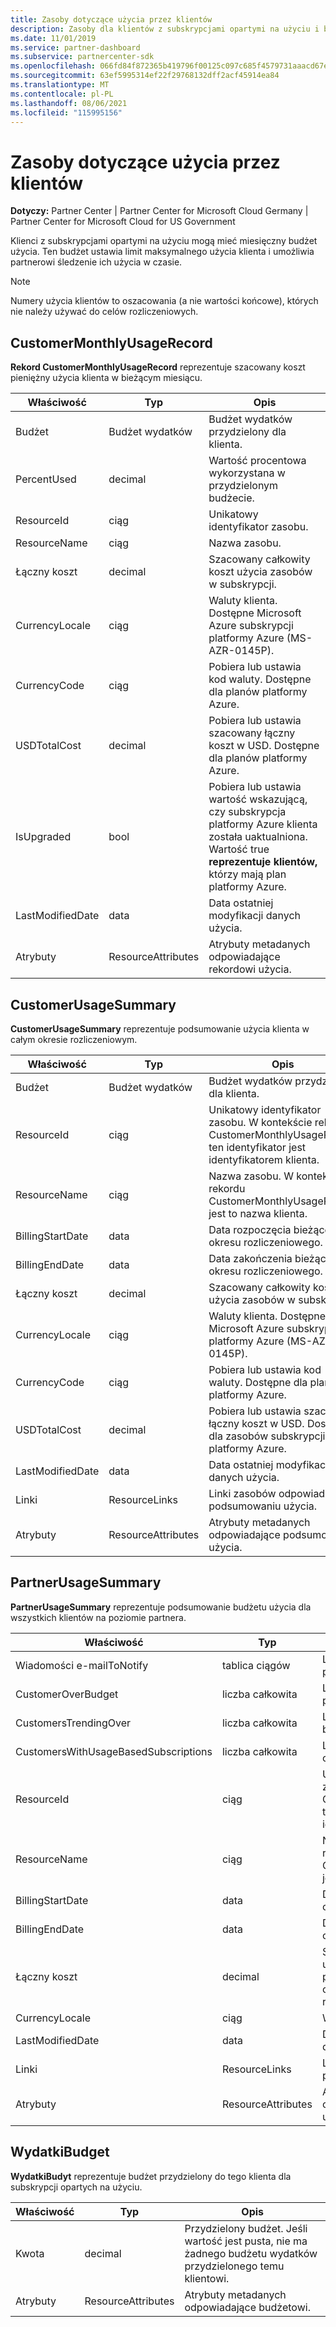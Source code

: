```yaml
---
title: Zasoby dotyczące użycia przez klientów
description: Zasoby dla klientów z subskrypcjami opartymi na użyciu i budżetami użycia miesięcznego (w tym CustomerMonthlyUsageRecord, CustomerUsageSummary, PartnerUsageSummary i SpendingBudget).
ms.date: 11/01/2019
ms.service: partner-dashboard
ms.subservice: partnercenter-sdk
ms.openlocfilehash: 066fd84f872365b419796f00125c097c685f4579731aaacd67e826bf671bd789
ms.sourcegitcommit: 63ef5995314ef22f29768132dff2acf45914ea84
ms.translationtype: MT
ms.contentlocale: pl-PL
ms.lasthandoff: 08/06/2021
ms.locfileid: "115995156"
---
```

# <a name="customer-usage-resources"></a>Zasoby dotyczące użycia przez klientów

**Dotyczy:** Partner Center | Partner Center for Microsoft Cloud Germany | Partner Center for Microsoft Cloud for US Government

Klienci z subskrypcjami opartymi na użyciu mogą mieć miesięczny budżet użycia. Ten budżet ustawia limit maksymalnego użycia klienta i umożliwia partnerowi śledzenie ich użycia w czasie.

> [!NOTE]
> Numery użycia klientów to oszacowania (a nie wartości końcowe), których nie należy używać do celów rozliczeniowych.

## <a name="customermonthlyusagerecord"></a>CustomerMonthlyUsageRecord

**Rekord CustomerMonthlyUsageRecord** reprezentuje szacowany koszt pieniężny użycia klienta w bieżącym miesiącu.

| Właściwość         | Typ               | Opis                                                              |
|------------------|--------------------|--------------------------------------------------------------------------|
| Budżet           | Budżet wydatków     | Budżet wydatków przydzielony dla klienta.                          |
| PercentUsed      | decimal             | Wartość procentowa wykorzystana w przydzielonym budżecie.                        |
| ResourceId       | ciąg             | Unikatowy identyfikator zasobu.                                   |
| ResourceName     | ciąg             | Nazwa zasobu.                                                |
| Łączny koszt        | decimal             | Szacowany całkowity koszt użycia zasobów w subskrypcji.|
| CurrencyLocale   | ciąg             | Waluty klienta. Dostępne Microsoft Azure subskrypcji platformy Azure (MS-AZR-0145P).            |
| CurrencyCode     | ciąg             | Pobiera lub ustawia kod waluty. Dostępne dla planów platformy Azure.           |
| USDTotalCost     | decimal             | Pobiera lub ustawia szacowany łączny koszt w USD. Dostępne dla planów platformy Azure.                                         |
| IsUpgraded       | bool             | Pobiera lub ustawia wartość wskazującą, czy subskrypcja platformy Azure klienta została uaktualniona. Wartość true **reprezentuje klientów,** którzy mają plan platformy Azure.                         |
| LastModifiedDate | data               | Data ostatniej modyfikacji danych użycia.                               |
| Atrybuty       | ResourceAttributes | Atrybuty metadanych odpowiadające rekordowi użycia.               |

## <a name="customerusagesummary"></a>CustomerUsageSummary

**CustomerUsageSummary** reprezentuje podsumowanie użycia klienta w całym okresie rozliczeniowym.

| Właściwość         | Typ               | Opis                                                                                                      |
|------------------|--------------------|------------------------------------------------------------------------------------------------------------------|
| Budżet           | Budżet wydatków     | Budżet wydatków przydzielony dla klienta.                                                                  |
| ResourceId       | ciąg             | Unikatowy identyfikator zasobu. W kontekście rekordu CustomerMonthlyUsageRecord ten identyfikator jest identyfikatorem klienta. |
| ResourceName     | ciąg             | Nazwa zasobu. W kontekście rekordu CustomerMonthlyUsageRecord jest to nazwa klienta.               |
| BillingStartDate | data               | Data rozpoczęcia bieżącego okresu rozliczeniowego.                                                                    |
| BillingEndDate   | data               | Data zakończenia bieżącego okresu rozliczeniowego.                                                                      |
| Łączny koszt        | decimal             | Szacowany całkowity koszt użycia zasobów w subskrypcji.                                         |
| CurrencyLocale   | ciąg             | Waluty klienta. Dostępne Microsoft Azure subskrypcji platformy Azure (MS-AZR-0145P).                                         |
| CurrencyCode     | ciąg             | Pobiera lub ustawia kod waluty. Dostępne dla planów platformy Azure.                                         |
| USDTotalCost     | decimal             | Pobiera lub ustawia szacowany łączny koszt w USD. Dostępne dla zasobów subskrypcji planu platformy Azure.                                         |
| LastModifiedDate | data               | Data ostatniej modyfikacji danych użycia.                                                                       |
| Linki            | ResourceLinks      | Linki zasobów odpowiadające podsumowaniu użycia.                                                           |
| Atrybuty       | ResourceAttributes | Atrybuty metadanych odpowiadające podsumowaniu użycia.                                                      |

## <a name="partnerusagesummary"></a>PartnerUsageSummary

**PartnerUsageSummary** reprezentuje podsumowanie budżetu użycia dla wszystkich klientów na poziomie partnera.

| Właściwość         | Typ               | Opis                                                                                                      |
|------------------|--------------------|------------------------------------------------------------------------------------------------------------------|
| Wiadomości e-mailToNotify   | tablica ciągów   | Lista adresów e-mail dla powiadomień.                                                                   |
| CustomerOverBudget | liczba całkowita          | Liczba klientów, którzy przesłonili budżet.                                                                    |
| CustomersTrendingOver | liczba całkowita       | Liczba klientów, którzy są blisko przesłoni budżetu.                                                     |
| CustomersWithUsageBasedSubscriptions  | liczba całkowita | Liczba klientów z subskrypcją opartą na użyciu.                                               |
| ResourceId       | ciąg             | Unikatowy identyfikator zasobu. W kontekście rekordu CustomerMonthlyUsageRecord ten identyfikator jest identyfikatorem klienta. |
| ResourceName     | ciąg             | Nazwa zasobu. W kontekście rekordu CustomerMonthlyUsageRecord jest to nazwa klienta.               |
| BillingStartDate | data               | Data rozpoczęcia bieżącego okresu rozliczeniowego.                                                                    |
| BillingEndDate   | data               | Data zakończenia bieżącego okresu rozliczeniowego.                                                                      |
| Łączny koszt        | decimal             | Szacowany łączny koszt użycia wszystkich klientów na podstawie bieżącego użycia od początku okresu rozliczeniowego.      |
| CurrencyLocale   | ciąg             | Wartości regionalnych waluty.                                                                                             |
| LastModifiedDate | data               | Data ostatniej modyfikacji danych użycia.                                                                       |
| Linki            | ResourceLinks      | Linki zasobów odpowiadające podsumowaniu użycia.                                                           |
| Atrybuty       | ResourceAttributes | Atrybuty metadanych odpowiadające podsumowaniu użycia.                                                      |

## <a name="spendingbudget"></a>WydatkiBudget

**WydatkiBudyt** reprezentuje budżet przydzielony do tego klienta dla subskrypcji opartych na użyciu.

| Właściwość   | Typ               | Opis                                                                                         |
|------------|--------------------|-----------------------------------------------------------------------------------------------------|
| Kwota     | decimal             | Przydzielony budżet. Jeśli wartość jest pusta, nie ma żadnego budżetu wydatków przydzielonego temu klientowi. |
| Atrybuty | ResourceAttributes | Atrybuty metadanych odpowiadające budżetowi.                                                |
